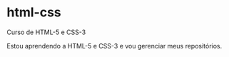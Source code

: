 # html-css
 Curso de HTML-5 e CSS-3

Estou aprendendo a HTML-5 e CSS-3 e vou gerenciar meus repositórios.